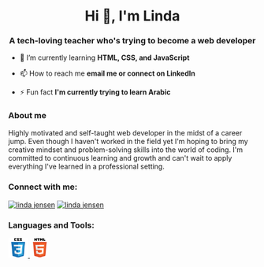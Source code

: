 <h1 align="center">Hi 👋, I'm Linda</h1>
<h3 align="center">A tech-loving teacher who's trying to become a web developer</h3>

- 🌱 I’m currently learning **HTML, CSS, and JavaScript**

- 📫 How to reach me **email me or connect on LinkedIn**

- ⚡ Fun fact **I'm currently trying to learn Arabic**

<h3>About me</h3>
<p>Highly motivated and self-taught web developer in the midst of a career jump. Even though I haven't worked in the field yet I'm hoping to bring my creative mindset and problem-solving skills into the world of coding. I'm committed to continuous learning and growth and can't wait to apply everything I've learned in a professional setting.</p>

<h3 align="left">Connect with me:</h3>
<p align="left">
<a href="https://linkedin.com/in/linda jensen" target="blank"><img align="center" src="https://raw.githubusercontent.com/rahuldkjain/github-profile-readme-generator/master/src/images/icons/Social/linked-in-alt.svg" alt="linda jensen" height="30" width="40" /></a>
<a href="https://fb.com/linda jensen" target="blank"><img align="center" src="https://raw.githubusercontent.com/rahuldkjain/github-profile-readme-generator/master/src/images/icons/Social/facebook.svg" alt="linda jensen" height="30" width="40" /></a>
</p>

<h3 align="left">Languages and Tools:</h3>
<p align="left"> <a href="https://www.w3schools.com/css/" target="_blank" rel="noreferrer"> <img src="https://raw.githubusercontent.com/devicons/devicon/master/icons/css3/css3-original-wordmark.svg" alt="css3" width="40" height="40"/> </a> <a href="https://www.w3.org/html/" target="_blank" rel="noreferrer"> <img src="https://raw.githubusercontent.com/devicons/devicon/master/icons/html5/html5-original-wordmark.svg" alt="html5" width="40" height="40"/> </a> </p>
